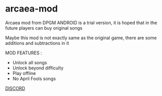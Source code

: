 # arcaea-mod
Arcaea mod from DPGM ANDROID is a trial version, it is hoped that in the future players can buy original songs

Maybe this mod is not exactly same as the original game, there are some additions and subtractions in it

MOD FEATURES :
- Unlock all songs
- Unlock beyond difficulty
- Play offline
- No April Fools songs

[DISCORD](https://discord.gg/PXxXVvm4MU)
